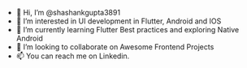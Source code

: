 - 👋 Hi, I’m @shashankgupta3891
- 👀 I’m interested in UI development in Flutter, Android and IOS
- 🌱 I’m currently learning Flutter Best practices and exploring Native Android
- 💞️ I’m looking to collaborate on Awesome Frontend Projects
- 📫 You can reach me on Linkedin.

<!---
shashankgupta3891/shashankgupta3891 is a ✨ special ✨ repository because its `README.md` (this file) appears on your GitHub profile.
You can click the Preview link to take a look at your changes.
--->
